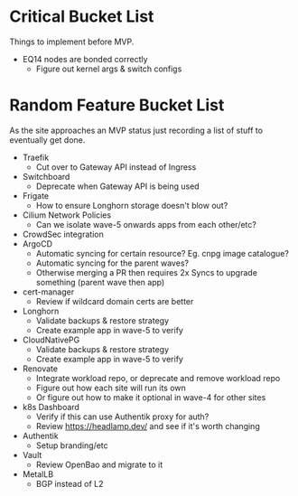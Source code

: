 # Critical Bucket List

Things to implement before MVP.

* EQ14 nodes are bonded correctly
  * Figure out kernel args & switch configs

# Random Feature Bucket List

As the site approaches an MVP status just recording a list of stuff to eventually get done.

* Traefik
  * Cut over to Gateway API instead of Ingress
* Switchboard
  * Deprecate when Gateway API is being used
* Frigate
  * How to ensure Longhorn storage doesn't blow out?
* Cilium Network Policies
  * Can we isolate wave-5 onwards apps from each other/etc?
* CrowdSec integration
* ArgoCD
  * Automatic syncing for certain resource? Eg. cnpg image catalogue?
  * Automatic syncing for the parent waves?
  * Otherwise merging a PR then requires 2x Syncs to upgrade something (parent wave then app)
* cert-manager
  * Review if wildcard domain certs are better
* Longhorn
  * Validate backups & restore strategy
  * Create example app in wave-5 to verify
* CloudNativePG
  * Validate backups & restore strategy
  * Create example app in wave-5 to verify
* Renovate
  * Integrate workload repo, or deprecate and remove workload repo
  * Figure out how each site will run its own
  * Or figure out how to make it optional in wave-4 for other sites
* k8s Dashboard
  * Verify if this can use Authentik proxy for auth?
  * Review https://headlamp.dev/ and see if it's worth changing
* Authentik
  * Setup branding/etc
* Vault
  * Review OpenBao and migrate to it
* MetalLB
  * BGP instead of L2
